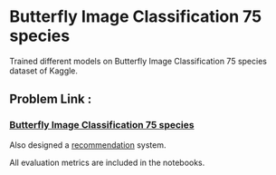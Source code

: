 # Butterfly Image Classification 75 species

Trained different models on Butterfly Image Classification 75 species dataset of Kaggle.

## Problem Link : 

### [Butterfly Image Classification 75 species](https://www.kaggle.com/gpiosenka/butterfly-images40-species)

Also designed a [recommendation](https://github.com/Shukti042/Butterfly-Image-Classification-75-species/blob/master/recommendation.ipynb) system.

All evaluation metrics are included in the notebooks.